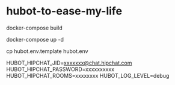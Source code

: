 # hubot-to-ease-my-life

docker-compose build

docker-compose up -d

cp hubot.env.template hubot.env

HUBOT_HIPCHAT_JID=xxxxxxx@chat.hipchat.com
HUBOT_HIPCHAT_PASSWORD=xxxxxxxxxx
HUBOT_HIPCHAT_ROOMS=xxxxxxxx
HUBOT_LOG_LEVEL=debug
